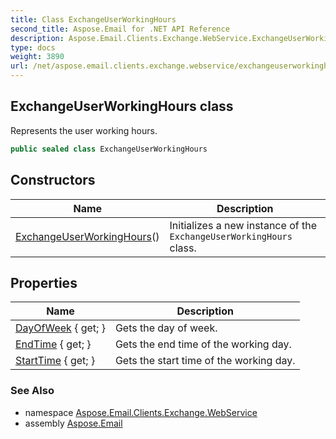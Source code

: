 ```yaml
---
title: Class ExchangeUserWorkingHours
second_title: Aspose.Email for .NET API Reference
description: Aspose.Email.Clients.Exchange.WebService.ExchangeUserWorkingHours class. Represents the user working hours
type: docs
weight: 3890
url: /net/aspose.email.clients.exchange.webservice/exchangeuserworkinghours/
---
```

## ExchangeUserWorkingHours class

Represents the user working hours.

```csharp
public sealed class ExchangeUserWorkingHours
```

## Constructors

| Name | Description |
| --- | --- |
| [ExchangeUserWorkingHours](exchangeuserworkinghours/)() | Initializes a new instance of the `ExchangeUserWorkingHours` class. |

## Properties

| Name | Description |
| --- | --- |
| [DayOfWeek](../../aspose.email.clients.exchange.webservice/exchangeuserworkinghours/dayofweek/) { get; } | Gets the day of week. |
| [EndTime](../../aspose.email.clients.exchange.webservice/exchangeuserworkinghours/endtime/) { get; } | Gets the end time of the working day. |
| [StartTime](../../aspose.email.clients.exchange.webservice/exchangeuserworkinghours/starttime/) { get; } | Gets the start time of the working day. |

### See Also

* namespace [Aspose.Email.Clients.Exchange.WebService](../../aspose.email.clients.exchange.webservice/)
* assembly [Aspose.Email](../../)


